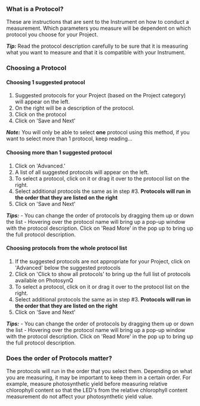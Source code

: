 ### What is a Protocol?

These are instructions that are sent to the Instrument on how to conduct a measurement. Which parameters you measure will be dependent on which protocol you choose for your Project.

***Tip:*** Read the protocol description carefully to be sure that it is measuring what you want to measure and that it is compatible with your Instrument.

### Choosing a Protocol

#### Choosing 1 suggested protocol

1. Suggested protocols for your Project (based on the Project category) will appear on the left.
2. On the right will be a description of the protocol.
3. Click on the protocol
4. Click on 'Save and Next'

***Note:*** You will only be able to select **one** protocol using this method, if you want to select more than 1 protocol, keep reading...

#### Choosing more than 1 suggested protocol

1. Click on 'Advanced.'
2. A list of all suggested protocols will appear on the left.
3. To select a protocol, click on it or drag it over to the protocol list on the right.
4. Select additional protocols the same as in step #3. **Protocols will run in the order that they are listed on the right**
5. Click on 'Save and Next'

***Tips:***
    - You can change the order of protocols by dragging them up or down the list
    - Hovering over the protocol name will bring up a pop-up window with the protocol description. Click on 'Read More' in the pop up to bring up the full protocol description.

#### Choosing protocols from the whole protocol list

1. If the suggested protocols are not appropriate for your Project, click on 'Advanced' below the suggested protocols
2. Click on 'Click to show all protocols' to bring up the full list of protocols available on PhotosynQ
3. To select a protocol, click on it or drag it over to the protocol list on the right.
4. Select additional protocols the same as in step #3. **Protocols will run in the order that they are listed on the right**
5. Click on 'Save and Next'

***Tips:***
    - You can change the order of protocols by dragging them up or down the list
    - Hovering over the protocol name will bring up a pop-up window with the protocol description. Click on 'Read More' in the pop up to bring up the full protocol description.

### Does the order of Protocols matter?

The protocols will run in the order that you select them. Depending on what you are measuring, it may be important to keep them in a certain order. For example, measure photosynthetic yield before measuring relative chlorophyll content so that the LED's from the relative chlorophyll content measurement do not affect your photosynthetic yield value.

